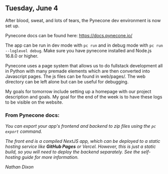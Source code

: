 ## Tuesday, June 4

After blood, sweat, and lots of tears, the Pynecone dev environment is now set up. 

Pynecone docs can be found here: https://docs.pynecone.io/

The app can be run in dev mode with `pc run` and in debug mode with `pc run --loglevel debug`. 
Make sure you have pynecone installed and Node.js 16.8.0 or higher. 

Pynecone uses a page system that allows us to do fullstack development all in Python with many premade elements which are then converted into Javascript pages. The js files can be found in web/pages/.
The web directory can be left alone but can be useful for debugging. 

My goals for tomorrow include setting up a homepage with our project description and goals.
My goal for the end of the week is to have these logs to be visible on the website. 

### From Pynecone docs: 
*You can export your app's frontend and backend to zip files using the `pc export` command.* 

*The front end is a compiled NextJS app, which can be deployed to a static hosting service like **GitHub Pages** or Vercel. However, this is just a static build, so you will need to deploy the backend separately. See the self-hosting guide for more information.*

*Nathan Dixon*

